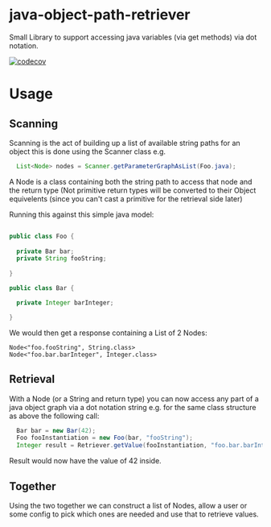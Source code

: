 # java-object-path-retriever
Small Library to support accessing java variables (via get methods) via dot notation.

[![codecov](https://codecov.io/gh/JohnCannon87/java-object-path-retriever/branch/develop/graph/badge.svg)](https://codecov.io/gh/JohnCannon87/java-object-path-retriever)

# Usage
## Scanning
Scanning is the act of building up a list of available string paths for an object this is done using the Scanner class e.g.

```java
  List<Node> nodes = Scanner.getParameterGraphAsList(Foo.java);
```

A Node is a class containing both the string path to access that node and the return type (Not primitive return types will be converted to their Object equivelents (since you can't cast a primitive for the retrieval side later)

Running this against this simple java model:

```java

public class Foo {
  
  private Bar bar;
  private String fooString;
  
}

public class Bar {

  private Integer barInteger;

}

```

We would then get a response containing a List of 2 Nodes:
```
Node<"foo.fooString", String.class>
Node<"foo.bar.barInteger", Integer.class>
```


## Retrieval
With a Node (or a String and return type) you can now access any part of a java object graph via a dot notation string e.g. for the same class structure as above the following call:

```java
  Bar bar = new Bar(42);
  Foo fooInstantiation = new Foo(bar, "fooString");
  Integer result = Retriever.getValue(fooInstantiation, "foo.bar.barInteger", Integer.class);
```

Result would now have the value of 42 inside.

## Together
Using the two together we can construct a list of Nodes, allow a user or some config to pick which ones are needed and use that to retrieve values.

